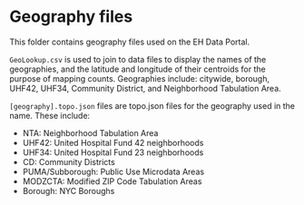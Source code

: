 # Geography files

This folder contains geography files used on the EH Data Portal. 

`GeoLookup.csv` is used to join to data files to display the names of the geographies, and the latitude and longitude of their centroids for the purpose of mapping counts. Geographies include: citywide, borough, UHF42, UHF34, Community District, and Neighborhood Tabulation Area. 

`[geography].topo.json` files are topo.json files for the geography used in the name. These include:
- NTA: Neighborhood Tabulation Area
- UHF42: United Hospital Fund 42 neighborhoods
- UHF34: United Hospital Fund 23 neighborhoods
- CD: Community Districts
- PUMA/Subborough: Public Use Microdata Areas
- MODZCTA: Modified ZIP Code Tabulation Areas
- Borough: NYC Boroughs

